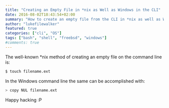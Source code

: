 ```yaml
---
title: "Creating an Empty File in *nix as Well as Windows in the CLI"
date: 2016-08-02T18:43:54+02:00
summary: "How to create an empty file from the CLI in *nix as well as Windows"
author: "lukefilewalker"
featured: true
categories: ["cli", "OS"]
tags: ["bash", "shell", "freebsd", "windows"]
#comments: true
---
```


The well-known \*nix method of creating an empty file on the command line is:

```bash
$ touch filename.ext
```

In the Windows command line the same can be accomplished with:

```bash
> copy NUL filename.ext
```

Happy hacking :P
